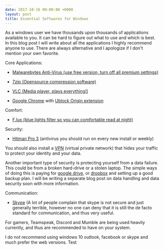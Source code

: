 ```yaml
---
date: 2017-10-16 00:00:00 +0000
layout: post
title: Essential Softwares for Windows
---
```



As a windows user we have thousands upon thousands of applications available to you. It can be hard to figure out what to use and which is best. In this blog post I will write about all the applications I highly recommend anyone to use. There are always alternative and I apologize if I don't mention your own favorite.

Core Applications:

* [Malwarebytes Anti-Virus (use free version, turn off all premium settings)](https://www.malwarebytes.com/)

* [7zip (Opensource compression software)](http://www.7-zip.org/)

* [VLC (Media player, plays everything!)](https://www.videolan.org/vlc/download-windows.en-GB.html)

* [Google Chrome](https://www.google.com/chrome/index.html) with [Ublock Origin extension](https://chrome.google.com/webstore/detail/ublock-origin/cjpalhdlnbpafiamejdnhcphjbkeiagm?hl=en)

Comfort:

* [F.lux (blue lights filter so you can comfortable read at night)](https://justgetflux.com/)

Security:

* [Hitman Pro 3](https://www.hitmanpro.com/en-us/hmp.aspx) (antivirus you should run on every new install or weekly)

You should also install a [VPN](https://en.wikipedia.org/wiki/Virtual_private_network) (virtual private network) that hides your traffic to protect your identity and your data.

Another important type of security is protecting yourself from a data failure. This could be from a broken hard-drive or a stolen laptop. The simple ways of doing this is paying for [google drive](https://www.google.com/drive/), or [dropbox](https://www.dropbox.com/) and setting up a good backup plan. I will be writing a separate blog post on data handling and data security soon with more information.

Communication:

* [Skype](https://www.skype.com) (A lot of people complain that skype is not secure and just generally terrible, however no one can deny that it is still the de facto standard for communication, and thus very useful.

For gamers, Teamspeak, Discord and Mumble are being used heavily currently, and thus are recommended to have on your system.

I do not recommend using windows 10 outlook, facebook or skype and much prefer the web versions. Test